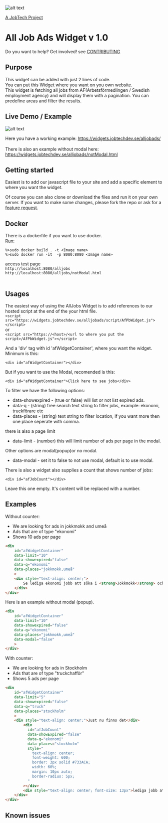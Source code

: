 [_metadata_:url]:- "https://github.com/MagnumOpuses/allJobAdsWidget"

![alt text][logo] 

[logo]: https://github.com/MagnumOpuses/project-meta/raw/master/img/jobtechdev_black.png "JobTech dev logo"
[A JobTech Project]( https://www.jobtechdev.se)

# All Job Ads Widget v 1.0
Do you want to help? Get involved!
see [CONTRIBUTING]( https://github.com/MagnumOpuses/allJobAdsWidget/blob/master/CONTRIBUTING.md)

## Purpose

This widget can be added with just 2 lines of code. <BR />
You can put this Widget where you want on you own website.<BR />
This widget is fetching all jobs from AF(Arbetsförmedlingen / Swedish employment agency) and will display them with a pagination. You can predefine areas and filter the results. 


## Live Demo / Example


![alt text](https://widgets.jobtechdev.se/alljobads/example/demo.jpg)

Here you have a working example: https://widgets.jobtechdev.se/alljobads/<BR />
<BR />
There is also an example without modal here: https://widgets.jobtechdev.se/alljobads/notModal.html

## Getting started
Easiest is to add our javascript file to your site and add a specific element to where you want the widget. <BR />

Of course you can also clone or download the files and run it on your own server. 
If you want to make some changes, please fork the repo or ask for a [feature request](https://github.com/MagnumOpuses/mapWidget/issues/new?assignees=&labels=&template=feature_request.md). 


## Docker
There is a dockerfile if you want to use docker. 
<BR /> Run:

`%>sudo docker build . -t <Image name>`<BR /> 
`%>sudo docker run -it  -p 8080:8080 <Image name>`<BR /> 

access test page <BR /> 
`http://localhost:8080/alljobs` <BR /> 
`http://localhost:8080/alljobs/notModal.html` <BR /> 
 <BR /> 
 
Usages
------
The easiest way of using the AllJobs Widget is to add references to our hosted script at the end of the your html file. <BR />
`<script src="https://widgets.jobtechdev.se/alljobads/script/AfPbWidget.js"></script>`
<BR /> or <BR />
`<script src="https://<host>/<url to where you put the script>/AfPbWidget.js"></script>`

And a 'div' tag with id 'afWidgetContainer', where you want the widget.<br />
Minimum is this:

`<div id="afWidgetContainer"></div>`

But if you want to use the Modal, recomended is this: 

`<div id="afWidgetContainer">Click here to see jobs</div>`

To filter we have the following options: 

* data-showexpired - (true or false) will list or not list expired ads. 
* data-q           - (string) free search text string to filter jobs, example: ekonomi, truckförare etc 
* data-places      - (string) text string to filter location, if you want more then one place seperate with comma. 

there is also a page limit 

* data-limit       - (number) this will limit number of ads per page in the modal.

Other options are modal(popup)or no modal. 

* data-modal       - set it to false to not use modal, default is to use modal.  

There is also a widget also supplies a count that shows number of jobs:

`<div id="afJobCount"></div>`

Leave this one empty. It's content will be replaced with a number. 


Examples
--------

Without counter:
* We are looking for ads in jokkmokk and umeå
* Ads that are of type "ekonomi"
* Shows 10 ads per page

```html
<div
    id="afWidgetContainer"
    data-limit="10"
    data-showexpired="false"
    data-q="ekonomi"
    data-places="jokkmokk,umeå"
    >
    <div style="text-align: center;">
        Se lediga ekonomi jobb att söka i <strong>Jokkmokk</strong> och <strong>Umeå</strong>
    </div>
</div>
```

Here is an example without modal (popup).

```html
<div
    id="afWidgetContainer"
    data-limit="10"
    data-showexpired="false"
    data-q="ekonomi"
    data-places="jokkmokk,umeå"
    data-modal="false"
    >
</div>
```

With counter:
* We are looking for ads in Stockholm
* Ads that are of type "truckchafför"
* Shows 5 ads per page

```html
<div
    id="afWidgetContainer"
    data-limit="5"
    data-showexpired="false"
    data-q="truck"
    data-places="stockholm"
    >
    <div style="text-align: center;">Just nu finns det</div>
        <div
          id="afJobCount"
          data-showExpired="false"
          data-q="ekonomi"
          data-places="stockholm"
          style="    
            text-align: center;
            font-weight: 600;
            border: 3px solid #733ACA;
            width: 60%;
            margin: 10px auto;
            border-radius: 5px; 
          "
        ></div>
        <div style="text-align: center; font-size: 13px">lediga jobb att söka i <strong>Stockholm</strong></div>
    </div>
</div>
```


Known issues
------------


